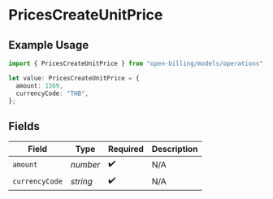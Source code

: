# PricesCreateUnitPrice

## Example Usage

```typescript
import { PricesCreateUnitPrice } from "open-billing/models/operations";

let value: PricesCreateUnitPrice = {
  amount: 1369,
  currencyCode: "THB",
};
```

## Fields

| Field              | Type               | Required           | Description        |
| ------------------ | ------------------ | ------------------ | ------------------ |
| `amount`           | *number*           | :heavy_check_mark: | N/A                |
| `currencyCode`     | *string*           | :heavy_check_mark: | N/A                |